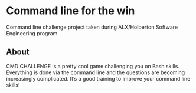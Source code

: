 # Command line for the win

Command line challenge project taken during ALX/Holberton Software Engineering program 
## About

CMD CHALLENGE is a pretty cool game challenging you on Bash skills. Everything is done via the command line and the questions are becoming increasingly complicated. It’s a good training to improve your command line skills!
